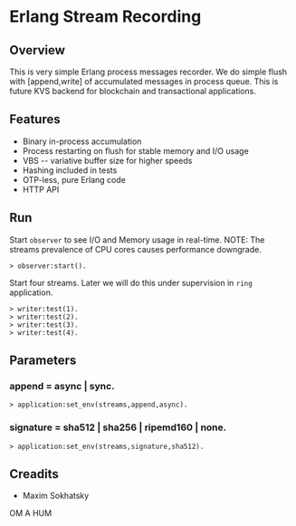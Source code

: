 Erlang Stream Recording
=======================

Overview
--------

This is very simple Erlang process messages recorder.
We do simple flush with [append,write] of accumulated messages in process queue.
This is future KVS backend for blockchain and transactional applications.

Features
--------

* Binary in-process accumulation
* Process restarting on flush for stable memory and I/O usage
* VBS -- variative buffer size for higher speeds
* Hashing included in tests
* OTP-less, pure Erlang code
* HTTP API

Run
---

Start `observer` to see I/O and Memory usage in real-time.
NOTE: The streams prevalence of CPU cores causes performance downgrade.

```
> observer:start().
```

Start four streams. Later we will do this under supervision in `ring` application.

```
> writer:test(1).
> writer:test(2).
> writer:test(3).
> writer:test(4).
```

Parameters
----------

### append = async | sync.

```
> application:set_env(streams,append,async).
```

### signature = sha512 | sha256 | ripemd160 | none.

```
> application:set_env(streams,signature,sha512).
```

Creadits
--------

* Maxim Sokhatsky

OM A HUM
